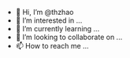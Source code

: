 - 👋 Hi, I’m @thzhao
- 👀 I’m interested in ...
- 🌱 I’m currently learning ...
- 💞️ I’m looking to collaborate on ...
- 📫 How to reach me ...

<!---
✨ special ✨ repository because its `README.md` (this file) appears on your GitHub profile.
You can click the Preview link to take a look at your changes.
--->
